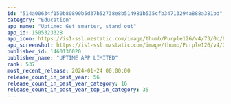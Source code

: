 ```yaml
---
id: "514a00634f150b80890b5d37b52738e8b514981b535cfb34713294a888a381bd"
category: "Education"
app_name: "Uptime: Get smarter, stand out"
app_id: 1505323328
app_icon: https://is1-ssl.mzstatic.com/image/thumb/Purple126/v4/73/0c/80/730c80df-3cfe-595b-66d7-4a499ac0e328/AppIcon-0-1x_U007epad-85-220.png/1024x1024bb.png
app_screenshot: https://is1-ssl.mzstatic.com/image/thumb/Purple126/v4/2c/84/f8/2c84f85d-afd2-91d9-0cc3-8acdd04c1c2a/33195700-1c2e-4d3f-af6c-64dd415b2596_0_APP_IPHONE_65_0.png/1242x2688bb.png
publisher_id: 1460136020
publisher_name: "UPTIME APP LIMITED"
rank: 537
most_recent_release: 2024-01-24 00:00:00
release_count_in_past_year: 56
release_count_in_past_year_category: 16
release_count_in_past_year_top_in_category: 35
---
```

